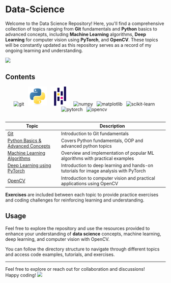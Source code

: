# Data-Science

Welcome to the Data Science Repository! Here, you'll find a comprehensive collection of topics ranging from **Git** fundamentals and **Python** basics to advanced concepts, including **Machine Learning** algorithms, **Deep Learning** for computer vision using **PyTorch**, and **OpenCV**. These topics will be constantly updated as this repository serves as a record of my ongoing learning and understanding.

<img src = "assets/data_science.gif">

## Contents
<div align="center">
  <img src="https://cdn.jsdelivr.net/gh/devicons/devicon@latest/icons/git/git-original.svg" alt="git" width="60" height="60"/> &nbsp;
  <img src="https://raw.githubusercontent.com/devicons/devicon/master/icons/python/python-original.svg" alt="python" width="60" height="60"/> &nbsp;
  <img src="https://raw.githubusercontent.com/devicons/devicon/2ae2a900d2f041da66e950e4d48052658d850630/icons/pandas/pandas-original.svg" alt="pandas" width="60" height="60"/> &nbsp;
  <img src= "https://cdn.jsdelivr.net/gh/devicons/devicon/icons/numpy/numpy-original.svg" alt="numpy" width="60" height="60"/> &nbsp;
  <img src="https://cdn.jsdelivr.net/gh/devicons/devicon@latest/icons/matplotlib/matplotlib-original.svg" alt="matplotlib" width="60" height="60"/> &nbsp;
  <img src="https://upload.wikimedia.org/wikipedia/commons/0/05/Scikit_learn_logo_small.svg" alt="scikit-learn" width="70" height="60"/> &nbsp;
  <img src="https://www.vectorlogo.zone/logos/pytorch/pytorch-icon.svg" alt="pytorch" width="60" height="60"/> &nbsp;
  <img src="https://cdn.jsdelivr.net/gh/devicons/devicon@latest/icons/opencv/opencv-original.svg" alt="opencv" width="60" height="60"/> &nbsp;
</div>
</br>

| Topic                                         | Description                                                                                 |
|-----------------------------------------------|---------------------------------------------------------------------------------------------|
|[Git](https://github.com/LuluW8071/Data-Science/tree/main/Git)                                  |Introduction to Git fundamentals |
| [Python Basics & Advanced Concepts](https://github.com/LuluW8071/Data-Science/tree/main/Python/Notebooks)           | Covers Python fundamentals, OOP and advanced python topics                                 |
| [Machine Learning Algorithms](https://github.com/LuluW8071/Data-Science/tree/main/Machine%20Learning)                  | Overview and implementation of popular ML algorithms with practical examples            |
| [Deep Learning using PyTorch](https://github.com/LuluW8071/Data-Science/tree/main/Pytorch)                 | Introduction to deep learning and hands-on tutorials for image analysis with PyTorch     |
| [OpenCV](https://github.com/LuluW8071/Data-Science/tree/main/OpenCV)                                       | Introduction to computer vision and practical applications using OpenCV                  |


**Exercises** are included between each topic to provide practice exercises and coding challenges for reinforcing learning and understanding.


## Usage
Feel free to explore the repository and use the resources provided to enhance your understanding of **data science** concepts, machine learning, deep learning, and computer vision with OpenCV. 

You can follow the directory structure to navigate through different topics and access code examples, tutorials, and exercises.

---

Feel free to explore or reach out for collaboration and discussions! </br>
Happy coding! <img src="https://user-images.githubusercontent.com/74038190/213844263-a8897a51-32f4-4b3b-b5c2-e1528b89f6f3.png" width="25px" /> </br>

